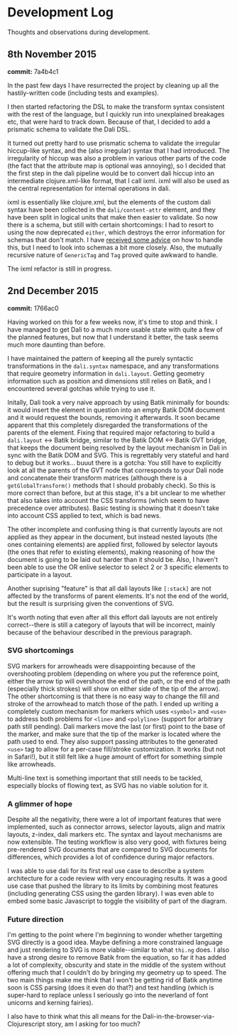# Development Log

Thoughts and observations during development.

## 8th November 2015

**commit:** 7a4b4c1

In the past few days I have resurrected the project by cleaning up all
the hastily-written code (including tests and examples).

I then started refactoring the DSL to make the transform syntax
consistent with the rest of the language, but I quickly run into
unexplained breakages etc, that were hard to track down. Because of
that, I decided to add a prismatic schema to validate the Dali DSL.

It turned out pretty hard to use prismatic schema to validate the
irregular hiccup-like syntax, and the (also irregular) syntax that I
had introduced. The irregularity of hiccup was also a problem in
various other parts of the code (the fact that the attribute map is
optional was annoying), so I decided that the first step in the dali
pipeline would be to convert dali hiccup into an intermediate
clojure.xml-like format, that I call ixml. ixml will also be used as
the central representation for internal operations in dali.

ixml is essentially like clojure.xml, but the elements of the custom
dali syntax have been collected in the `dali/content-attr` element,
and they have been split in logical units that make then easier to
validate. So now there is a schema, but still with certain
shortcomings: I had to resort to using the now deprecated `either`,
which destroys the error information for schemas that don't match. I
have
[received some advice](https://github.com/Prismatic/schema/issues/295)
on how to handle this, but I need to look into schemas a bit more
closely. Also, the mutually recursive nature of `GenericTag` and `Tag`
proved quite awkward to handle.

The ixml refactor is still in progress.

## 2nd December 2015

**commit:** 1766ac0

Having worked on this for a few weeks now, it's time to stop and
think. I have managed to get Dali to a much more usable state with
quite a few of the planned features, but now that I understand it
better, the task seems much more daunting than before.

I have maintained the pattern of keeping all the purely syntactic
transformations in the `dali.syntax` namespace, and any
transformations that require geometry information in
`dali.layout`. Getting geometry information such as position and
dimensions still relies on Batik, and I encountered several gotchas
while trying to use it.

Initally, Dali took a very naive approach by using Batik minimally for
bounds: it would insert the element in question into an empty Batik
DOM document and it would request the bounds, removing it
afterwards. It soon became apparent that this completely disregarded
the transformations of the parents of the element. Fixing that
required major refactoring to build a `dali.layout` <-> Batik bridge,
similar to the Batik DOM <-> Batik GVT bridge, that keeps the document
being resolved by the layout mechanism in Dali in sync with the Batik
DOM and SVG. This is regrettably very stateful and hard to debug but
it works... buuut there is a gotcha: You still have to explicitly look
at all the parents of the GVT node that corresponds to your Dali node
and concatenate their transform matrices (although there is a
`getGlobalTransform()` methods that I should probably check). So this
is more correct than before, but at this stage, it's a bit unclear to
me whether that also takes into account the CSS transforms (which seem
to have precedence over attributes). Basic testing is showing that it
doesn't take into account CSS applied to text, which is bad news.

The other incomplete and confusing thing is that currently layouts are
not applied as they appear in the document, but instead nested layouts
(the ones containing elements) are applied first, followed by selector
layouts (the ones that refer to existing elements), making reasoning
of how the document is going to be laid out harder than it should
be. Also, I haven't been able to use the OR enlive selector to select
2 or 3 specific elements to participate in a layout.

Another suprising "feature" is that all dali layouts like `[:stack]`
are not affected by the transforms of parent elements. It's not the
end of the world, but the result is surprising given the conventions
of SVG.

It's worth noting that even after all this effort dali layouts are not
entirely correct--there is still a category of layouts that will be
incorrect, mainly because of the behaviour described in the previous
paragraph.

### SVG shortcomings

SVG markers for arrowheads were disappointing because of the
overshooting problem (depending on where you put the reference point,
either the arrow tip will overshoot the end of the path, or the end of
the path (especially thick strokes) will show on either side of the
tip of the arrow). The other shortcoming is that there is no easy way
to change the fill and stroke of the arrowhead to match those of the
path. I ended up writing a completely custom mechanism for markers
which uses `<symbol>` and `<use>` to address both problems for
`<line>` and `<polyline>` (support for arbitrary path still
pending). Dali markers move the last (or first) point to the base of
the marker, and make sure that the tip of the marker is located where
the path used to end. They also support passing attributes to the
generated `<use>` tag to allow for a per-case fill/stroke
customization. It works (but not in Safari!), but it still felt like a
huge amount of effort for something simple like arrowheads.

Multi-line text is something important that still needs to be tackled,
especially blocks of flowing text, as SVG has no viable solution for
it.

### A glimmer of hope

Despite all the negativity, there were a lot of important features
that were implemented, such as connector arrows, selector layouts,
align and matrix layouts, z-index, dali markers etc. The syntax and
layout mechanisms are now extensible. The testing workflow is also
very good, with fixtures being pre-rendered SVG documents that are
compared to SVG documents for differences, which provides a lot of
confidence during major refactors.

I was able to use dali for its first real use case to describe a
system architecture for a code review with very encouraging
results. It was a good use case that pushed the library to its limits
by combining most features (including generating CSS using the garden
library). I was even able to embed some basic Javascript to toggle the
visibility of part of the diagram.

### Future direction

I'm getting to the point where I'm beginning to wonder whether
targetting SVG directly is a good idea. Maybe defining a more
constrained language and just rendering to SVG is more viable--similar
to what `thi.ng` does. I also have a strong desire to remove Batik
from the equation, so far it has added a lot of complexity, obscurity
and state in the middle of the system without offering much that I
couldn't do by bringing my geometry up to speed. The two main things
make me think that I won't be getting rid of Batik anytime soon is CSS
parsing (does it even do that?) and text handling (which is super-hard
to replace unless I seriously go into the neverland of font unicorns
and kerning fairies).

I also have to think what this all means for the
Dali-in-the-browser-via-Clojurescript story, am I asking for too much?
